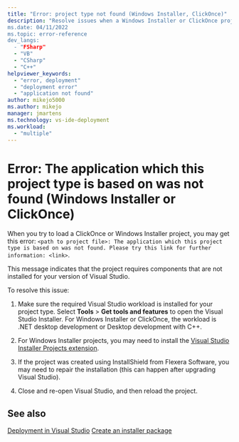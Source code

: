 ```yaml
---
title: "Error: project type not found (Windows Installer, ClickOnce)"
description: "Resolve issues when a Windows Installer or ClickOnce project can't be loaded and you see this error message: The application which this project type is based on was not found.
ms.date: 04/11/2022
ms.topic: error-reference
dev_langs:
  - "FSharp"
  - "VB"
  - "CSharp"
  - "C++"
helpviewer_keywords:
  - "error, deployment"
  - "deployment error"
  - "application not found"
author: mikejo5000
ms.author: mikejo
manager: jmartens
ms.technology: vs-ide-deployment
ms.workload:
  - "multiple"
---
```


# Error: The application which this project type is based on was not found (Windows Installer or ClickOnce)

When you try to load a ClickOnce or Windows Installer project, you may get this error: ```<path to project file>: The application which this project type is based on was not found. Please try this link for further information: <link>```.

This message indicates that the project requires components that are not installed for your version of Visual Studio.

To resolve this issue:

1. Make sure the required Visual Studio workload is installed for your project type. Select **Tools** > **Get tools and features** to open the Visual Studio Installer. For Windows Installer or ClickOnce, the workload is .NET desktop development or Desktop development with C++.

1. For Windows Installer projects, you may need to install the [Visual Studio Installer Projects extension](../deployment/installer-projects-net-core.md).

1. If the project was created using InstallShield from Flexera Software, you may need to repair the installation (this can happen after upgrading Visual Studio).

1. Close and re-open Visual Studio, and then reload the project.

## See also

[Deployment in Visual Studio](../deployment/deploying-applications-services-and-components.md)
[Create an installer package](../deployment/deploying-applications-services-and-components.md#create-an-installer-package-windows-desktop)